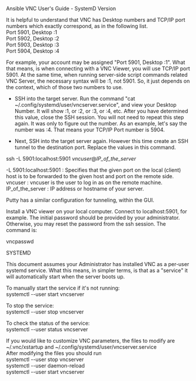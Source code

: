 
Ansible VNC User's Guide - SystemD Version
  
It is helpful to understand that VNC has Desktop numbers and TCP/IP port numbers which exactly correspond, as in the following list.  
Port 5901, Desktop :1  
Port 5902, Desktop :2  
Port 5903, Desktop :3  
Port 5904, Desktop :4  
  
For example, your account may be assigned "Port 5901, Desktop :1". What that means, is when connecting with a VNC Viewer, you will use TCP/IP port 5901. At the same time, when running server-side script commands related VNC Server, the necessary syntax will be :1, not 5901. So, it just depends on the context, which of those two numbers to use.  
  
- SSH into the target server. Run the command "cat ~/.config/systemd/user/vncserver.service", and view your Desktop Number. It will show :1, or :2, or :3, or :4, etc. After you have determined this value, close the SSH session. You will not need to repeat this step again. It was only to figure out the number. As an example, let's say the number was :4.  That means your TCP/IP Port number is 5904.   
  
- Next, SSH into the target server again. However this time create an SSH tunnel to the destination port. Replace the values in this command.  
  
ssh -L 5901:localhost:5901 _vncuser_@_IP_of_the_server_  
  
-L 5901:localhost:5901 : Specifies that the given port on the local (client) host is to be forwarded to the given host and port on the remote side.   
vncuser : vncuser is the user to log in as on the remote machine.  
IP_of_the_server : IP address or hostname of your server.  
  
Putty has a similar configuration for tunneling, within the GUI.  
  
Install a VNC viewer on your local computer. Connect to localhost:5901, for example. The initial password should be provided by your administrator. Otherwise, you may reset the password from the ssh session. The command is:  
  
vncpasswd  
  
SYSTEMD  
  
This document assumes your Administrator has installed VNC as a per-user systemd service. What this means, in simpler terms, is that as a "service" it will automatically start when the server boots up.    
  
To manually start the service if it's not running:  
systemctl --user start vncserver  
  
To stop the service:  
systemctl --user stop vncserver  
  
To check the status of the service:  
systemctl --user status vncserver  
  
If you would like to customize VNC parameters, the files to modify are  
~/.vnc/xstartup and ~/.config/systemd/user/vncserver.service  
After modifying the files you should run  
systemctl --user stop vncserver  
systemctl --user daemon-reload  
systemctl --user start vncserver  
  